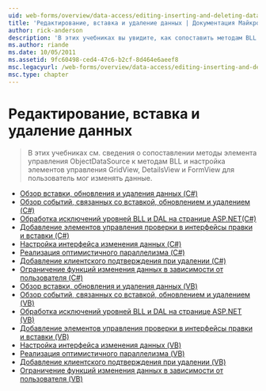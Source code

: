 ```yaml
---
uid: web-forms/overview/data-access/editing-inserting-and-deleting-data/index
title: 'Редактирование, вставка и удаление данных | Документация Майкрософт'
author: rick-anderson
description: 'В этих учебниках вы увидите, как сопоставить методам BLL методы элемента управления ObjectDataSource и настройка GridView, DetailsView и FormView co...'
ms.author: riande
ms.date: 10/05/2011
ms.assetid: 9fc60498-ced4-47c6-b2cf-8d464e6aeef8
msc.legacyurl: /web-forms/overview/data-access/editing-inserting-and-deleting-data
msc.type: chapter
---
```

<a name="editing-inserting-and-deleting-data"></a>Редактирование, вставка и удаление данных
====================
> В этих учебниках см. сведения о сопоставлении методы элемента управления ObjectDataSource к методам BLL и настройка элементов управления GridView, DetailsView и FormView для пользователь мог изменять данные.


- [Обзор вставки, обновления и удаления данных (C#)](an-overview-of-inserting-updating-and-deleting-data-cs.md)
- [Обзор событий, связанных со вставкой, обновлением и удалением (C#)](examining-the-events-associated-with-inserting-updating-and-deleting-cs.md)
- [Обработка исключений уровней BLL и DAL на странице ASP.NET(C#)](handling-bll-and-dal-level-exceptions-in-an-asp-net-page-cs.md)
- [Добавление элементов управления проверки в интерфейсы правки и вставки (C#)](adding-validation-controls-to-the-editing-and-inserting-interfaces-cs.md)
- [Настройка интерфейса изменения данных (C#)](customizing-the-data-modification-interface-cs.md)
- [Реализация оптимистичного параллелизма (C#)](implementing-optimistic-concurrency-cs.md)
- [Добавление клиентского подтверждения при удалении (C#)](adding-client-side-confirmation-when-deleting-cs.md)
- [Ограничение функций изменения данных в зависимости от пользователя (C#)](limiting-data-modification-functionality-based-on-the-user-cs.md)
- [Обзор вставки, обновления и удаления данных (VB)](an-overview-of-inserting-updating-and-deleting-data-vb.md)
- [Обзор событий, связанных со вставкой, обновлением и удалением (VB)](examining-the-events-associated-with-inserting-updating-and-deleting-vb.md)
- [Обработка исключений уровней BLL и DAL на странице ASP.NET (VB)](handling-bll-and-dal-level-exceptions-in-an-asp-net-page-vb.md)
- [Добавление элементов управления проверки в интерфейсы правки и вставки (VB)](adding-validation-controls-to-the-editing-and-inserting-interfaces-vb.md)
- [Настройка интерфейса изменения данных (VB)](customizing-the-data-modification-interface-vb.md)
- [Реализация оптимистичного параллелизма (VB)](implementing-optimistic-concurrency-vb.md)
- [Добавление клиентского подтверждения при удалении (VB)](adding-client-side-confirmation-when-deleting-vb.md)
- [Ограничение функций изменения данных в зависимости от пользователя (VB)](limiting-data-modification-functionality-based-on-the-user-vb.md)
